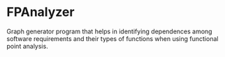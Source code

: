 # FPAnalyzer
Graph generator program that helps in identifying dependences among software requirements and their types of functions when using functional point analysis.
